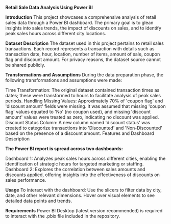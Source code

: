 **Retail Sale Data Analysis Using Power BI**

**Introduction**
This project showcases a comprehensive analysis of retail sales data through a Power BI dashboard. The primary goal is to glean insights into sales trends, the impact of discounts on sales, and to identify peak sales hours across different city locations.

**Dataset Description**
The dataset used in this project pertains to retail sales transactions. Each record represents a transaction with details such as transaction date, hour, location, number of items, amount of sale, coupon flag and discount amount. For privacy reasons, the dataset source cannot be shared publicly.

**Transformations and Assumptions**
During the data preparation phase, the following transformations and assumptions were made:

Time Transformation: The original dataset contained transaction times as dates; these were transformed to hours to facilitate analysis of peak sales periods.
Handling Missing Values: Approximately 70% of 'coupon flag' and 'discount amount' fields were missing. It was assumed that missing 'coupon flag' values equated to 'No' (no coupon used), and missing 'discount amount' values were treated as zero, indicating no discount was applied.
Discount Status Column: A new column named 'discount status' was created to categorize transactions into 'Discounted' and 'Non-Discounted' based on the presence of a discount amount.
Features and Dashboard Description

**The Power BI report is spread across two dashboards:**

Dashboard 1: Analyzes peak sales hours across different cities, enabling the identification of strategic hours for targeted marketing or staffing.
Dashboard 2: Explores the correlation between sales amounts and discounts applied, offering insights into the effectiveness of discounts on sales performance.

**Usage**
To interact with the dashboard:
Use the slicers to filter data by city, date, and other relevant dimensions.
Hover over visual elements to see detailed data points and trends.

**Requirements**
Power BI Desktop (latest version recommended) is required to interact with the .pbix file included in the repository.
